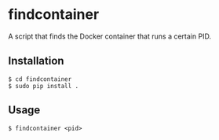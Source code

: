 # findcontainer

A script that finds the Docker container that runs a certain PID.

## Installation

```
$ cd findcontainer
$ sudo pip install .
```

## Usage

```
$ findcontainer <pid>
```
